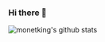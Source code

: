 ### Hi there 👋

<!--
**monetking/monetking** is a ✨ _special_ ✨ repository because its `README.md` (this file) appears on your GitHub profile.

Here are some ideas to get you started:

- 🔭 I’m currently working on ...
- 🌱 I’m currently learning ...
- 👯 I’m looking to collaborate on ...
- 🤔 I’m looking for help with ...
- 💬 Ask me about ...
- 📫 How to reach me: ...
- 😄 Pronouns: ...
- ⚡ Fun fact: ...
-->

![monetking's github stats](https://github-readme-stats.vercel.app/api/top-langs?username=monetking&hide=html)

<!--![monetking's github stats](https://github-readme-stats.vercel.app/api?username=monetking&show_icons=true)-->
